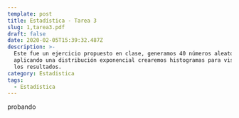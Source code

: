 ```yaml
---
template: post
title: Estadística - Tarea 3
slug: 1,tarea3.pdf
draft: false
date: 2020-02-05T15:39:32.487Z
description: >-
  Este fue un ejercicio propuesto en clase, generamos 40 números aleatorios y
  aplicando una distribución exponencial crearemos histogramas para visualizar
  los resultados.
category: Estadistica
tags:
  - Estadística
---
```

probando
